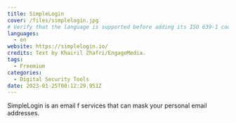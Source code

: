 ```yaml
---
title: SimpleLogin
cover: /files/simplelogin.jpg
# Verify that the language is supported before adding its ISO 639-1 code here. without the country code, i.e. ms instead of ms_MY.
languages:
  - en
website: https://simplelogin.io/
credits: Text by Khairil Zhafri/EngageMedia.
tags:
  - Freemium
categories:
  - Digital Security Tools
date: 2023-01-25T08:12:29.951Z
---
```

S﻿impleLogin is an email f services that can mask your personal email addresses.
